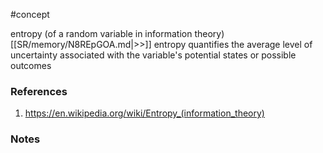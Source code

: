 #concept

entropy (of a random variable in information theory) [[SR/memory/N8REpGOA.md|>>]] entropy quantifies the average level of uncertainty associated with the variable's potential states or possible outcomes




### References
1. https://en.wikipedia.org/wiki/Entropy_(information_theory)

### Notes





